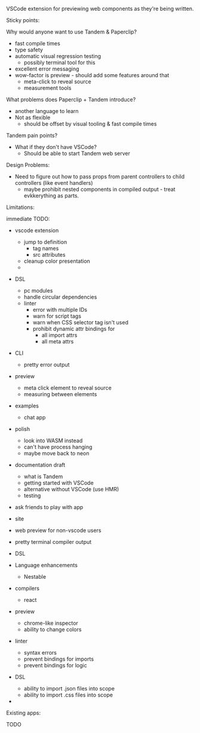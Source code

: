 VSCode extension for previewing web components as they're being written.

Sticky points:

Why would anyone want to use Tandem & Paperclip?

- fast compile times
- type safety
- automatic visual regression testing
  - possibly terminal tool for this
- excellent error messaging
- wow-factor is preview - should add some features around that
  - meta-click to reveal source
  - measurement tools

What problems does Paperclip + Tandem introduce?

- another language to learn
- Not as flexible
  - should be offset by visual tooling & fast compile times

Tandem pain points?

- What if they don't have VSCode?
  - Should be able to start Tandem web server

Design Problems:

- Need to figure out how to pass props from parent controllers to child controllers (like event handlers)
  - maybe prohibit nested components in compiled output - treat evkkerything as parts.

Limitations:

immediate TODO:

- vscode extension

  - jump to definition
    - tag names
    - src attributes
  - cleanup color presentation
  -

- DSL

  - pc modules
  - handle circular dependencies
  - linter
    - error with multiple IDs
    - warn for script tags
    - warn when CSS selector tag isn't used
    - prohibit dynamic attr bindings for
      - all import attrs
      - all meta attrs

- CLI

  - pretty error output

- preview

  - meta click element to reveal source
  - measuring between elements

- examples

  - chat app

- polish

  - look into WASM instead
  - can't have process hanging
  - maybe move back to neon

- documentation draft

  - what is Tandem
  - getting started with VSCode
  - alternative without VSCode (use HMR)
  - testing

- ask friends to play with app

- site

* web preview for non-vscode users
* pretty terminal compiler output
* DSL

* Language enhancements
  - Nestable

- compilers
  - react
- preview
  - chrome-like inspector
  - ability to change colors
- linter
  - syntax errors
  - prevent bindings for imports
  - prevent bindings for logic
- DSL

  - ability to import .json files into scope
  - ability to import .css files into scope

-

Existing apps:

TODO
